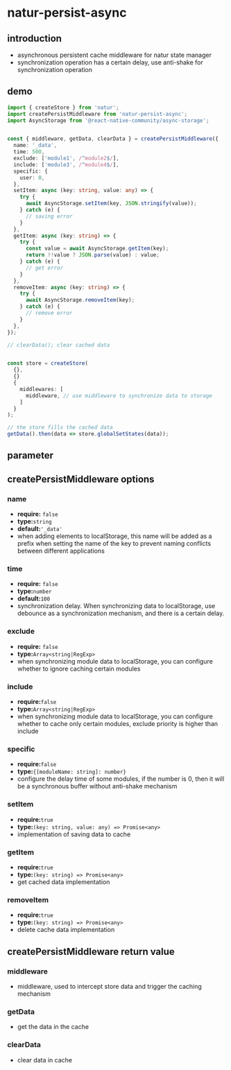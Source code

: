 # natur-persist-async

## introduction

- asynchronous persistent cache middleware for natur state manager
- synchronization operation has a certain delay, use anti-shake for synchronization operation

## demo

```ts
import { createStore } from 'natur';
import createPersistMiddleware from 'natur-persist-async';
import AsyncStorage from '@react-native-community/async-storage';


const { middleware, getData, clearData } = createPersistMiddleware({
  name: '_data',
  time: 500,
  exclude: ['module1', /^module2$/],
  include: ['module3', /^module4$/],
  specific: {
    user: 0,
  },
  setItem: async (key: string, value: any) => {
    try {
      await AsyncStorage.setItem(key, JSON.stringify(value));
    } catch (e) {
      // saving error
    }
  },
  getItem: async (key: string) => {
    try {
      const value = await AsyncStorage.getItem(key);
      return !!value ? JSON.parse(value) : value;
    } catch (e) {
      // get error
    }
  },
  removeItem: async (key: string) => {
    try {
      await AsyncStorage.removeItem(key);
    } catch (e) {
      // remove error
    }
  },
});

// clearData(); clear cached data


const store = createStore(
  {},
  {}
  {
    middlewares: [
      middleware, // use middleware to synchronize data to storage
    ]
  }
);

// the store fills the cached data
getData().then(data => store.globalSetStates(data));

```


## parameter


## createPersistMiddleware options

### name

- **require:** `false`
- **type:**`string`
- **default:**`'_data'`
- when adding elements to localStorage, this name will be added as a prefix when setting the name of the key to prevent naming conflicts between different applications

### time

- **require:** `false`
- **type:**`number`
- **default:**`100`
- synchronization delay. When synchronizing data to localStorage, use debounce as a synchronization mechanism, and there is a certain delay.


### exclude

- **require:** `false`
- **type:**`Array<string|RegExp>`
- when synchronizing module data to localStorage, you can configure whether to ignore caching certain modules

### include

- **require:**`false`
- **type:**`Array<string|RegExp>`
- when synchronizing module data to localStorage, you can configure whether to cache only certain modules, exclude priority is higher than include

### specific

- **require:**`false`
- **type:**`{[moduleName: string]: number}`
- configure the delay time of some modules, if the number is 0, then it will be a synchronous buffer without anti-shake mechanism
### setItem

- **require:**`true`
- **type:**`(key: string, value: any) => Promise<any> `
- implementation of saving data to cache


### getItem

- **require:**`true`
- **type:**`(key: string) => Promise<any> `
- get cached data implementation

### removeItem

- **require:**`true`
- **type:**`(key: string) => Promise<any> `
- delete cache data implementation


## createPersistMiddleware return value

### middleware

- middleware, used to intercept store data and trigger the caching mechanism

### getData

- get the data in the cache

### clearData

- clear data in cache